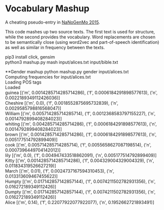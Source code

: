 # Vocabulary Mashup

A cheating pseudo-entry in [NaNoGenMo 2015](https://github.com/dariusk/NaNoGenMo-2015/).

This code mashes up two source texts. The first text is used for structure,
while the second provides the vocabulary. Word replacements are chosen to be
semantically close (using word2vec and part-of-speech identification) as well
as similar in frequency between the texts.

pip3 install click, gensim         
python3 mashup.py mash input/alices.txt input/bible.txt        




**Gender mashup
python mashup.py gender input/alices.txt       
Computing frequencies for input/alices.txt       
Loading POS tags       
Loaded       
guinea [('m', 0.0014285714285714286), ('f', 0.0006184291898577613), ('n', 0.0022189349112426036)]       
Cheshire [('m', 0.0), ('f', 0.0018552875695732839), ('n', 0.0029585798816568047)]       
William [('m', 0.005714285714285714), ('f', 0.0012368583797155227), ('n', 0.0014792899408284023)]       
whiting [('m', 0.004285714285714286), ('f', 0.0006184291898577613), ('n', 0.0014792899408284023)]       
brown [('m', 0.0014285714285714286), ('f', 0.0006184291898577613), ('n', 0.005177514792899409)]       
cook [('m', 0.005714285714285714), ('f', 0.0055658627087198514), ('n', 0.0007396449704142012)]       
lily [('m', 0.0), ('f', 0.004947433518862091), ('n', 0.005177514792899409)]       
Kitty [('m', 0.0014285714285714286), ('f', 0.004329004329004329), ('n', 0.011834319526627219)]       
March [('m', 0.01), ('f', 0.0024737167594310453), ('n', 0.013313609467455622)]       
Humpty [('m', 0.017142857142857144), ('f', 0.0074211502782931356), ('n', 0.016272189349112426)]       
Dumpty [('m', 0.017142857142857144), ('f', 0.0074211502782931356), ('n', 0.016272189349112426)]       
Alice [('m', 0.14), ('f', 0.22077922077922077), ('n', 0.1952662721893491)]       